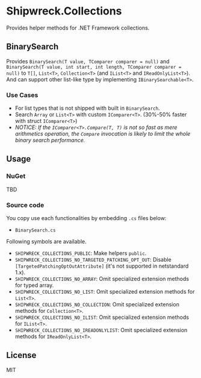 # Shipwreck.Collections

Provides helper methods for .NET Framework collections.

## BinarySearch

Provides `BinarySearch(T value, TComparer comparer = null)` and `BinarySearch(T value, int start, int length, TComparer comparer = null)` to `T[]`, `List<T>`, `Collection<T>` (and `IList<T>` and `IReadOnlyList<T>`).
And can support other list-like type by implementing `IBinarySearchable<T>`.

### Use Cases

- For list types that is not shipped with built in `BinarySearch`.
- Search `Array` or `List<T>` with custom `IComparer<T>`. (30%-50% faster with struct `IComparer<T>`)
- *NOTICE: If the `IComparer<T>.Compare(T, T)` is not so fast as mere arithmetics operation, the `Compare` invocation is likely to limit the whole binary search performance.*

## Usage

### NuGet

TBD

### Source code

You copy use each functionalities by embedding `.cs` files below:

- `BinarySearch.cs`

Following symbols are available.

- `SHIPWRECK_COLLECTIONS_PUBLIC`: Make helpers `public`.
- `SHIPWRECK_COLLECTIONS_NO_TARGETED_PATCHING_OPT_OUT`: Disable `[TargetedPatchingOptOutAttribute]` (it's not supported in netstandard 1.x).
- `SHIPWRECK_COLLECTIONS_NO_ARRAY`: Omit specialized extension methods for typed array.
- `SHIPWRECK_COLLECTIONS_NO_LIST`: Omit specialized extension methods for `List<T>`.
- `SHIPWRECK_COLLECTIONS_NO_COLLECTION`: Omit specialized extension methods for `Collection<T>`.
- `SHIPWRECK_COLLECTIONS_NO_ILIST`: Omit specialized extension methods for `IList<T>`.
- `SHIPWRECK_COLLECTIONS_NO_IREADONLYLIST`: Omit specialized extension methods for `IReadOnlyList<T>`.

## License

MIT